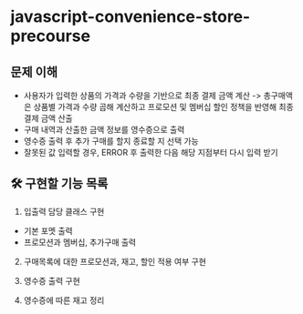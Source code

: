 # javascript-convenience-store-precourse
## 문제 이해
- 사용자가 입력한 상품의 가격과 수량을 기반으로 최종 결제 금액 계산
-> 총구매액은 상품별 가격과 수량 곱해 계산하고 프로모션 및 멤버십 할인 정책을 반영해 최종 결제 금액 산출
- 구매 내역과 산출한 금액 정보를 영수증으로 출력
- 영수증 출력 후 추가 구매를 할지 종료할 지 선택 가능
- 잘못된 값 입력할 경우, ERROR 후 출력한 다음 해당 지점부터 다시 입력 받기

## 🛠 구현할 기능 목록
1. 입출력 담당 클래스 구현
- 기본 포멧 출력
- 프로모션과 멤버십, 추가구매 출력

2. 구매목록에 대한 프로모션과, 재고, 할인 적용 여부 구현

3. 영수증 출력 구현

4. 영수증에 따른 재고 정리